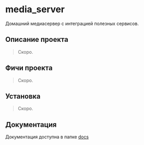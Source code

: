 # media_server
Домашний медиасервер с интеграцией полезных сервисов.

## Описание проекта
> Скоро.

## Фичи проекта
> Скоро.

## Установка
> Скоро.

## Документация
Документация доступна в папке [docs](./docs/MAIN.md)